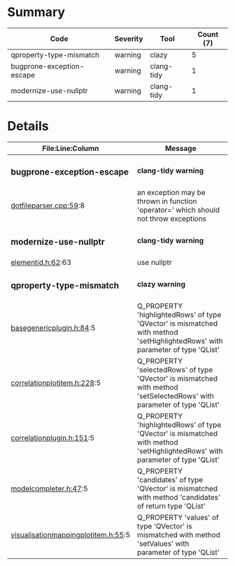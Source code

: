 # Summary
| Code | Severity | Tool | Count (7) |
|---|---|---|---|
| qproperty-type-mismatch | warning | clazy | 5 |
| bugprone-exception-escape | warning | clang-tidy | 1 |
| modernize-use-nullptr | warning | clang-tidy | 1 |
# Details
| File:Line:Column | Message |
|---|---|
| <h3>bugprone-exception-escape</h3> | <h4>clang-tidy warning</h4> |
| [dotfileparser.cpp:59](https://github.com/graphia-app/graphia/blame/master/source/shared/loading/dotfileparser.cpp#L59 "source/shared/loading/dotfileparser.cpp:59"):8 | an exception may be thrown in function 'operator=' which should not throw exceptions |
| <h3>modernize-use-nullptr</h3> | <h4>clang-tidy warning</h4> |
| [elementid.h:62](https://github.com/graphia-app/graphia/blame/master/source/shared/graph/elementid.h#L62 "source/shared/graph/elementid.h:62"):63 | use nullptr |
| <h3>qproperty-type-mismatch</h3> | <h4>clazy warning</h4> |
| [basegenericplugin.h:84](https://github.com/graphia-app/graphia/blame/master/source/shared/plugins/basegenericplugin.h#L84 "source/shared/plugins/basegenericplugin.h:84"):5 | Q_PROPERTY 'highlightedRows' of type 'QVector<int>' is mismatched with method 'setHighlightedRows' with parameter of type 'QList<int>' |
| [correlationplotitem.h:228](https://github.com/graphia-app/graphia/blame/master/source/plugins/correlation/correlationplotitem.h#L228 "source/plugins/correlation/correlationplotitem.h:228"):5 | Q_PROPERTY 'selectedRows' of type 'QVector<int>' is mismatched with method 'setSelectedRows' with parameter of type 'QList<int>' |
| [correlationplugin.h:151](https://github.com/graphia-app/graphia/blame/master/source/plugins/correlation/correlationplugin.h#L151 "source/plugins/correlation/correlationplugin.h:151"):5 | Q_PROPERTY 'highlightedRows' of type 'QVector<int>' is mismatched with method 'setHighlightedRows' with parameter of type 'QList<int>' |
| [modelcompleter.h:47](https://github.com/graphia-app/graphia/blame/master/source/shared/utils/modelcompleter.h#L47 "source/shared/utils/modelcompleter.h:47"):5 | Q_PROPERTY 'candidates' of type 'QVector<QModelIndex>' is mismatched with method 'candidates' of return type 'QList<QModelIndex>' |
| [visualisationmappingplotitem.h:55](https://github.com/graphia-app/graphia/blame/master/source/app/ui/visualisations/visualisationmappingplotitem.h#L55 "source/app/ui/visualisations/visualisationmappingplotitem.h:55"):5 | Q_PROPERTY 'values' of type 'QVector<double>' is mismatched with method 'setValues' with parameter of type 'QList<double>' |
